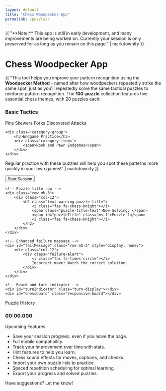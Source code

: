 ```yaml
---
layout: default
title: "Chess Woodpecker App"
permalink: /puzzles/
---
```


<div class="alert alert-warning" role="alert">
    {{ "**Note:** This app is still in early development, and many improvements are being worked on. Currently your session is only preserved for as long as you remain on this page." | markdownify }}
</div>

<h1><i class="fa-solid fa-crow"></i> Chess Woodpecker App</h1>

{{ "This tool helps you improve your pattern recognition using the **Woodpecker Method** - named after how woodpeckers repeatedly strike the same spot, just as you'll repeatedly solve the same tactical puzzles to reinforce pattern recognition. The **100-puzzle** collection features five essential chess themes, with 20 puzzles each:

<div class='puzzle-categories'>
    <div class='category-group'>
        <h3>Basic Tactics</h3>
        <div class='category-items'>
            <span>Pins</span>
            <span>Skewers</span>
            <span>Forks</span>
            <span>Discovered Attacks</span>
        </div>
    </div>
    
    <div class='category-group'>
        <h3>Endgame Practice</h3>
        <div class='category-items'>
            <span>Rook and Pawn Endgames</span>
        </div>
    </div>
</div>

Regular practice with these puzzles will help you spot these patterns more quickly in your own games!" | markdownify }}

<div id="puzzle-container" class="text-center container-fluid">
    <!-- Control buttons row -->
    <div class="row mb-3">
        <div class="col-12 d-flex justify-content-center">
            <button id="startPuzzle" class="btn btn-primary puzzle-btn">
                Start Session
            </button>
            <button id="stopPuzzle" class="btn btn-warning puzzle-btn ms-2" style="display: none;">
                <i class="fas fa-stop-circle"></i> Stop Session
            </button>
        </div>
    </div>

    <!-- Puzzle title row -->
    <div class="row mb-3">
        <div class="col-12">
            <h2 class="text-warning puzzle-title">
                <i class="fas fa-chess-knight"></i> 
                <span class="puzzle-title-text">Now Solving: </span>
                <span id="puzzleTitle" class="ms-1">Puzzle 1</span> 
                <i class="fas fa-chess-knight"></i>
            </h2>
        </div>
    </div>

    <!-- Enhanced failure message -->
    <div id="failMessage" class="row mb-3" style="display: none;">
        <div class="col-12">
            <div class="failure-alert">
                <i class="fas fa-times-circle"></i>
                Incorrect move! Watch the correct solution.
            </div>
        </div>
    </div>

    <!-- Board and turn indicator -->
    <div id="turnIndicator" class="turn-display"></div>
    <div id="chessboard" class="responsive-board"></div>
</div>

<div id="puzzleHistoryCard" class="card bg-dark text-light mt-4">
    <div class="card-header text-warning">
        <i class="fas fa-stopwatch"></i> Puzzle History
    </div>
    <div class="card-body text-center">
        <ul id="puzzleHistory" class="list-unstyled">
            <!-- Puzzle times will be dynamically added here -->
        </ul>
        <h3 class="text-info">
            <span id='totalTime' class='display-6'>00:00.000</span>
        </h3>
    </div>
</div>

<div class="card bg-dark text-light mt-5">
    <div class="card-header text-warning">
        <i class="fas fa-hourglass-half"></i> Upcoming Features
    </div>
    <div class="card-body">
        <ul class="list-unstyled">
            <li><i class="fas fa-user-lock text-info"></i> Save your session progress, even if you leave the page.</li>
            <li><i class="fas fa-mobile-alt text-info"></i> Full mobile compatibility.</li>
            <li><i class="fas fa-chart-line text-info"></i> Track your improvement over time with stats.</li>
            <li><i class="fas fa-lightbulb text-info"></i> Hint features to help you learn.</li>
            <li><i class="fas fa-volume-up text-info"></i> Chess sound effects for moves, captures, and checks.</li>
            <li><i class="fas fa-file-upload text-info"></i> Import your own puzzle lists to practice.</li>
            <li><i class="fas fa-calendar-alt text-info"></i> Spaced repetition scheduling for optimal learning.</li>
            <li><i class="fas fa-file-export text-info"></i> Export your progress and solved puzzles.</li>
        </ul>
        <p>Have suggestions? Let me know!</p>
    </div>
</div>

<script type="module">
    import { Chessground } from "https://cdnjs.cloudflare.com/ajax/libs/chessground/9.1.1/chessground.min.js";
    import { Chess } from "https://cdnjs.cloudflare.com/ajax/libs/chess.js/0.13.4/chess.min.js";
</script>

<script src="https://cdn.jsdelivr.net/npm/dayjs@1.10.7/dayjs.min.js"></script>
<script type="module" src="/assets/js/puzzles.js"></script>
